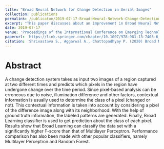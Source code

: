 ```yaml
---
title: "Broad Neural Network for Change Detection in Aerial Images"
collection: publications
permalink: /publicaton/2019-07-17-Broad-Neural-Network-Change-Detection
excerpt: "This paper discusses about an improvement in Broad Neural Network's architecture, and its performace in highly imbalanced data formed by introducing changes in satellite or aerial images of landscapes."
date: 2019-07-17
venue: 'Proceedings of the International Conference on Emerging Technologies in Graphics IEMGraph 2018 in AICS, vol 937 Series of Springer, Singapore'
paperurl: 'https://link.springer.com/chapter/10.1007/978-981-13-7403-6_31'
citation: 'Shrivastava S., Aggarwal A., Chattopadhyay P. (2020) Broad Neural Network for Change Detection in Aerial Images. In: Mandal J., Bhattacharya D. (eds) Emerging Technology in Modelling and Graphics. Advances in Intelligent Systems and Computing, vol 937. Springer, Singapore'
---
```


# Abstract

A change detection system takes as input two images of a region captured at two different times and predicts which pixels in the region have undergone change over the time period. Since pixel-based analysis can be erroneous due to noise, illumination difference and other factors, contextual information is usually used to determine the class of a pixel (changed or not). This contextual information is taken into account by considering a pixel of the difference image along with its neighborhood. With the help of ground truth information, the labeled patterns are generated. Finally, Broad Learning classifier is used to get prediction about the class of each pixel. Results show that Broad Learning can classify the data set with a significantly higher F-score than that of Multilayer Perceptron. Performance comparison has also been made with other popular classifiers, namely Multilayer Perceptron and Random Forest.
